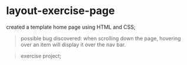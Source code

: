 # layout-exercise-page
 
created a template home page using HTML and CSS;

> possible bug discovered: when scrolling down the page, hovering over an item will display it over the nav bar.
 
> exercise project;
